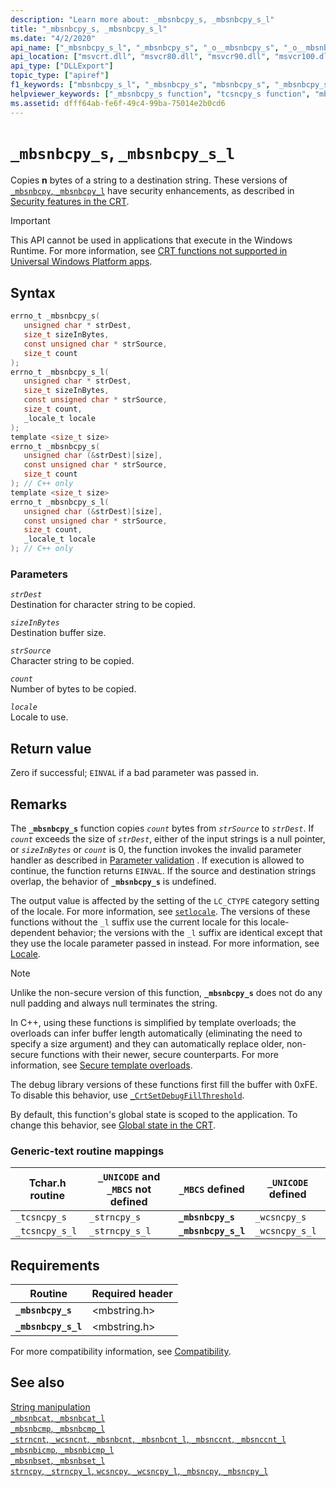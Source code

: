 ```yaml
---
description: "Learn more about: _mbsnbcpy_s, _mbsnbcpy_s_l"
title: "_mbsnbcpy_s, _mbsnbcpy_s_l"
ms.date: "4/2/2020"
api_name: ["_mbsnbcpy_s_l", "_mbsnbcpy_s", "_o__mbsnbcpy_s", "_o__mbsnbcpy_s_l"]
api_location: ["msvcrt.dll", "msvcr80.dll", "msvcr90.dll", "msvcr100.dll", "msvcr100_clr0400.dll", "msvcr110.dll", "msvcr110_clr0400.dll", "msvcr120.dll", "msvcr120_clr0400.dll", "ucrtbase.dll", "api-ms-win-crt-multibyte-l1-1-0.dll"]
api_type: ["DLLExport"]
topic_type: ["apiref"]
f1_keywords: ["mbsnbcpy_s_l", "_mbsnbcpy_s", "mbsnbcpy_s", "_mbsnbcpy_s_l"]
helpviewer_keywords: ["_mbsnbcpy_s function", "tcsncpy_s function", "mbsnbcpy_s_l function", "_tcsncpy_s_l function", "mbsnbcpy_s function", "tcsncpy_s_l function", "_mbsnbcpy_s_l function", "_tcsncpy_s function"]
ms.assetid: dfff64ab-fe6f-49c4-99ba-75014e2b0cd6
---
```

# `_mbsnbcpy_s`, `_mbsnbcpy_s_l`

Copies **n** bytes of a string to a destination string. These versions of [`_mbsnbcpy`, `_mbsnbcpy_l`](mbsnbcpy-mbsnbcpy-l.md) have security enhancements, as described in [Security features in the CRT](../security-features-in-the-crt.md).

> [!IMPORTANT]
> This API cannot be used in applications that execute in the Windows Runtime. For more information, see [CRT functions not supported in Universal Windows Platform apps](../../cppcx/crt-functions-not-supported-in-universal-windows-platform-apps.md).

## Syntax

```C
errno_t _mbsnbcpy_s(
   unsigned char * strDest,
   size_t sizeInBytes,
   const unsigned char * strSource,
   size_t count
);
errno_t _mbsnbcpy_s_l(
   unsigned char * strDest,
   size_t sizeInBytes,
   const unsigned char * strSource,
   size_t count,
   _locale_t locale
);
template <size_t size>
errno_t _mbsnbcpy_s(
   unsigned char (&strDest)[size],
   const unsigned char * strSource,
   size_t count
); // C++ only
template <size_t size>
errno_t _mbsnbcpy_s_l(
   unsigned char (&strDest)[size],
   const unsigned char * strSource,
   size_t count,
   _locale_t locale
); // C++ only
```

### Parameters

*`strDest`*\
Destination for character string to be copied.

*`sizeInBytes`*\
Destination buffer size.

*`strSource`*\
Character string to be copied.

*`count`*\
Number of bytes to be copied.

*`locale`*\
Locale to use.

## Return value

Zero if successful; `EINVAL` if a bad parameter was passed in.

## Remarks

The **`_mbsnbcpy_s`** function copies *`count`* bytes from *`strSource`* to *`strDest`*. If *`count`* exceeds the size of *`strDest`*, either of the input strings is a null pointer, or *`sizeInBytes`* or *`count`* is 0, the function invokes the invalid parameter handler as described in [Parameter validation](../parameter-validation.md) . If execution is allowed to continue, the function returns `EINVAL`. If the source and destination strings overlap, the behavior of **`_mbsnbcpy_s`** is undefined.

The output value is affected by the setting of the `LC_CTYPE` category setting of the locale. For more information, see [`setlocale`](setlocale-wsetlocale.md). The versions of these functions without the `_l` suffix use the current locale for this locale-dependent behavior; the versions with the `_l` suffix are identical except that they use the locale parameter passed in instead. For more information, see [Locale](../locale.md).

> [!NOTE]
> Unlike the non-secure version of this function, **`_mbsnbcpy_s`** does not do any null padding and always null terminates the string.

In C++, using these functions is simplified by template overloads; the overloads can infer buffer length automatically (eliminating the need to specify a size argument) and they can automatically replace older, non-secure functions with their newer, secure counterparts. For more information, see [Secure template overloads](../secure-template-overloads.md).

The debug library versions of these functions first fill the buffer with 0xFE. To disable this behavior, use [`_CrtSetDebugFillThreshold`](crtsetdebugfillthreshold.md).

By default, this function's global state is scoped to the application. To change this behavior, see [Global state in the CRT](../global-state.md).

### Generic-text routine mappings

| Tchar.h routine | `_UNICODE` and `_MBCS` not defined | `_MBCS` defined | `_UNICODE` defined |
|---|---|---|---|
| `_tcsncpy_s` | `_strncpy_s` | **`_mbsnbcpy_s`** | `_wcsncpy_s` |
| `_tcsncpy_s_l` | `_strncpy_s_l` | **`_mbsnbcpy_s_l`** | `_wcsncpy_s_l` |

## Requirements

| Routine | Required header |
|---|---|
| **`_mbsnbcpy_s`** | \<mbstring.h> |
| **`_mbsnbcpy_s_l`** | \<mbstring.h> |

For more compatibility information, see [Compatibility](../compatibility.md).

## See also

[String manipulation](../string-manipulation-crt.md)\
[`_mbsnbcat`, `_mbsnbcat_l`](mbsnbcat-mbsnbcat-l.md)\
[`_mbsnbcmp`, `_mbsnbcmp_l`](mbsnbcmp-mbsnbcmp-l.md)\
[`_strncnt`, `_wcsncnt`, `_mbsnbcnt`, `_mbsnbcnt_l`, `_mbsnccnt`, `_mbsnccnt_l`](strncnt-wcsncnt-mbsnbcnt-mbsnbcnt-l-mbsnccnt-mbsnccnt-l.md)\
[`_mbsnbicmp`, `_mbsnbicmp_l`](mbsnbicmp-mbsnbicmp-l.md)\
[`_mbsnbset`, `_mbsnbset_l`](mbsnbset-mbsnbset-l.md)\
[`strncpy`, `_strncpy_l`, `wcsncpy`, `_wcsncpy_l`, `_mbsncpy`, `_mbsncpy_l`](strncpy-strncpy-l-wcsncpy-wcsncpy-l-mbsncpy-mbsncpy-l.md)
